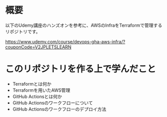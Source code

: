 # 概要
以下のUdemy講座のハンズオンを参考に、AWSのInfraをTerraformで管理するリポジトリです。

https://www.udemy.com/course/devops-gha-aws-infra/?couponCode=V2JPLETSLEARN

# このリポジトリを作る上で学んだこと
- Terraformとは何か
- Terraformを用いたAWS管理
- GitHub Actionsとは何か
- GitHub Actionsのワークフローについて
- GitHub Actionsのワークフローのデプロイ方法

